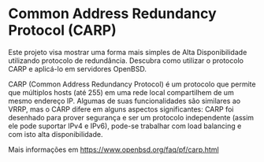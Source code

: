 # Common Address Redundancy Protocol (CARP)

Este projeto visa mostrar uma forma mais simples de Alta Disponibilidade
utilizando protocolo de redundância. Descubra como utilizar o protocolo CARP e
aplicá-lo em servidores OpenBSD.

CARP (Common Address Redundancy Protocol) é um protocolo que permite que múltiplos
hosts (até 255) em uma rede local compartilhem de um mesmo endereço IP. Algumas de
suas funcionalidades são similares ao VRRP, mas o CARP difere em alguns aspectos 
significantes: CARP foi desenhado para prover segurança e ser um protocolo 
independente (assim ele pode suportar IPv4 e IPv6), pode-se trabalhar com load 
balancing e com isto alta disponibilidade. 

Mais informações em https://www.openbsd.org/faq/pf/carp.html
